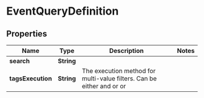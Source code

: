 

# EventQueryDefinition

## Properties

Name | Type | Description | Notes
------------ | ------------- | ------------- | -------------
**search** | **String** |  | 
**tagsExecution** | **String** | The execution method for multi-value filters. Can be either and or or | 




